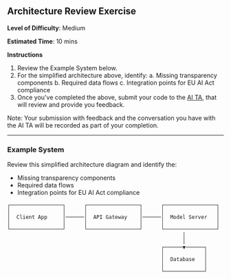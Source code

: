 ## Architecture Review Exercise

**Level of Difficulty**: Medium

**Estimated Time**: 10 mins

**Instructions**
1. Review the Example System below.
2. For the simplified architecture above, identify:
  a. Missing transparency components
  b. Required data flows
  c. Integration points for EU AI Act compliance
3. Once you've completed the above, submit your code to the [AI TA](https://chatgpt.com/g/g-67b5fb834f3c81919fabc4f3af4d7070-eu-ai-act-checker), that will review and provide you feedback.

Note:
Your submission with feedback and the conversation you have with the AI TA will be recorded as part of your completion. 

-----
### Example System
Review this simplified architecture diagram and identify the: 
- Missing transparency components
- Required data flows
- Integration points for EU AI Act compliance

```
┌─────────────────┐      ┌─────────────────┐      ┌─────────────────┐
│                 │      │                 │      │                 │
│  Client App     │──────│  API Gateway    │──────│  Model Server   │
│                 │      │                 │      │                 │
└─────────────────┘      └─────────────────┘      └─────────────────┘
                                                         │
                                                         │
                                                  ┌──────▼──────┐
                                                  │             │
                                                  │  Database   │
                                                  │             │
                                                  └─────────────┘
```

